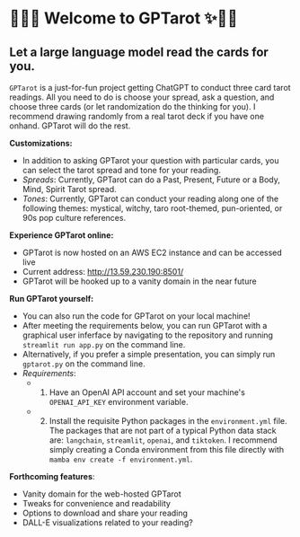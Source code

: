 # 🌱🔮✨ Welcome to GPTarot ✨🔮🌱

## Let a large language model read the cards for you.

`GPTarot` is a just-for-fun project getting ChatGPT to conduct three card tarot readings. All you need to do is choose your spread, ask a question, and choose three cards (or let randomization do the thinking for you). I recommend drawing randomly from a real tarot deck if you have one onhand. GPTarot will do the rest.

**Customizations:**
* In addition to asking GPTarot your question with particular cards, you can select the tarot spread and tone for your reading.  
* *Spreads*: Currently, GPTarot can do a Past, Present, Future or a Body, Mind, Spirit Tarot spread. 
* *Tones*: Currently, GPTarot can conduct your reading along one of the following themes: mystical, witchy, taro root-themed, pun-oriented, or 90s pop culture references.

**Experience GPTarot online:**
* GPTarot is now hosted on an AWS EC2 instance and can be accessed live
* Current address: http://13.59.230.190:8501/
* GPTarot will be hooked up to a vanity domain in the near future 

**Run GPTarot yourself:**
* You can also run the code for GPTarot on your local machine!
* After meeting the requirements below, you can run GPTarot with a graphical user inferface by navigating to the repository and running `streamlit run app.py` on the command line.
* Alternatively, if you prefer a simple presentation, you can simply run `gptarot.py` on the command line. 
* *Requirements*:
  * 1. Have an OpenAI API account and set your machine's `OPENAI_API_KEY` environment variable.
  * 2. Install the requisite Python packages in the `environment.yml` file. The packages that are not part of a typical Python data stack are: `langchain`, `streamlit`, `openai`, and `tiktoken`. I recommend simply creating a Conda environment from this file directly with `mamba env create -f environment.yml`.

**Forthcoming features**: 
* Vanity domain for the web-hosted GPTarot
* Tweaks for convenience and readability
* Options to download and share your reading
* DALL-E visualizations related to your reading?
